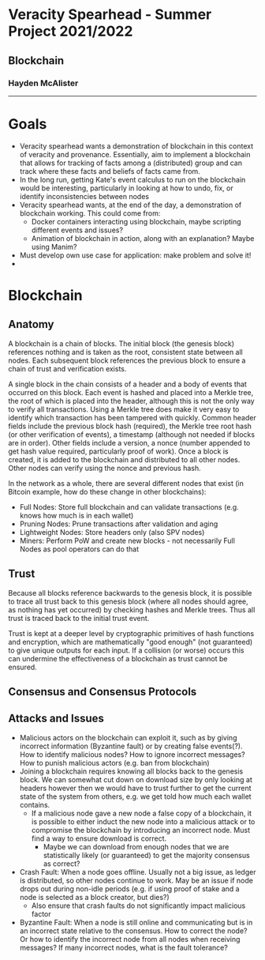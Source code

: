 # Veracity Spearhead - Summer Project 2021/2022
## Blockchain
### Hayden McAlister
---
# Goals
- Veracity spearhead wants a demonstration of blockchain in this context of veracity and provenance. Essentially, aim to implement a blockchain that allows for tracking of facts among a (distributed) group and can track where these facts and beliefs of facts came from.
- In the long run, getting Kate's event calculus to run on the blockchain would be interesting, particularly in looking at how to undo, fix, or identify inconsistencies between nodes
- Veracity spearhead wants, at the end of the day, a demonstration of blockchain working. This could come from:
  - Docker containers interacting using blockchain, maybe scripting different events and issues?
  - Animation of blockchain in action, along with an explanation? Maybe using Manim?
- Must develop own use case for application: make problem and solve it!
- 
# Blockchain
## Anatomy
A blockchain is a chain of blocks. The initial block (the genesis block) references nothing and is taken as the root, consistent state between all nodes. Each subsequent block references the previous block to ensure a chain of trust and verification exists.

A single block in the chain consists of a header and a body of events that occurred on this block. Each event is hashed and placed into a Merkle tree, the root of which is placed into the header, although this is not the only way to verify all transactions. Using a Merkle tree does make it very easy to identify which transaction has been tampered with quickly. Common header fields include the previous block hash (required), the Merkle tree root hash (or other verification of events), a timestamp (although not needed if blocks are in order). Other fields include a version, a nonce (number appended to get hash value required, particularly proof of work). Once a block is created, it is added to the blockchain and distributed to all other nodes. Other nodes can verify using the nonce and previous hash.

In the network as a whole, there are several different nodes that exist (in Bitcoin example, how do these change in other blockchains):
- Full Nodes: Store full blockchain and can validate transactions (e.g. knows how much is in each wallet)
- Pruning Nodes: Prune transactions after validation and aging
- Lightweight Nodes: Store headers only (also SPV nodes)
- Miners: Perform PoW and create new blocks - not necessarily Full Nodes as pool operators can do that


## Trust
Because all blocks reference backwards to the genesis block, it is possible to trace all trust back to this genesis block (where all nodes should agree, as nothing has yet occurred) by checking hashes and Merkle trees. Thus all trust is traced back to the initial trust event.

Trust is kept at a deeper level by cryptographic primitives of hash functions and encryption, which are mathematically "good enough" (not guaranteed) to give unique outputs for each input. If a collision (or worse) occurs this can undermine the effectiveness of a blockchain as trust cannot be ensured.

## Consensus and Consensus Protocols

## Attacks and Issues
- Malicious actors on the blockchain can exploit it, such as by giving incorrect information (Byzantine fault) or by creating false events(?). How to identify malicious nodes? How to ignore incorrect messages? How to punish malicious actors (e.g. ban from blockchain)
- Joining a blockchain requires knowing all blocks back to the genesis block. We can somewhat cut down on download size by only looking at headers however then we would have to trust further to get the current state of the system from others, e.g. we get told how much each wallet contains.
  - If a malicious node gave a new node a false copy of a blockchain, it is possible to either induct the new node into a malicious attack or to compromise the blockchain by introducing an incorrect node. Must find a way to ensure download is correct.
    - Maybe we can download from enough nodes that we are statistically likely (or guaranteed) to get the majority consensus as correct?
- Crash Fault: When a node goes offline. Usually not a big issue, as ledger is distributed, so other nodes continue to work. May be an issue if node drops out during non-idle periods (e.g. if using proof of stake and a node is selected as a block creator, but dies?)
  - Also ensure that crash faults do not significantly impact malicious factor
- Byzantine Fault: When a node is still online and communicating but is in an incorrect state relative to the consensus. How to correct the node? Or how to identify the incorrect node from all nodes when receiving messages? If many incorrect nodes, what is the fault tolerance?

